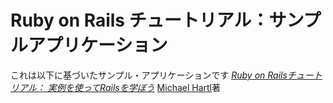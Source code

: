 # Ruby on Rails チュートリアル：サンプルアプリケーション

これは以下に基づいたサンプル・アプリケーションです
[*Ruby on Railsチュートリアル：
実例を使ってRailsを学ぼう*](http://railsturorial.jp/)
[Michael Hartl](http://www.micaelhartl.com/)著
